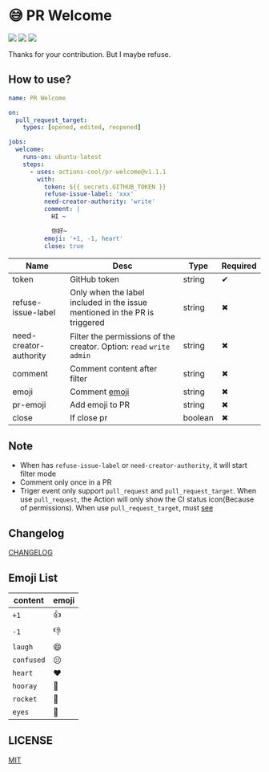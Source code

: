 # 😅 PR Welcome

![](https://img.shields.io/github/workflow/status/actions-cool/pr-welcome/CI?style=flat-square)
[![](https://img.shields.io/badge/marketplace-pr--welcome-blueviolet?style=flat-square)](https://github.com/marketplace/actions/pr-welcome)
[![](https://img.shields.io/github/v/release/actions-cool/pr-welcome?style=flat-square&color=orange)](https://github.com/actions-cool/pr-welcome/releases)

Thanks for your contribution. But I maybe refuse.

## How to use?

```yml
name: PR Welcome

on:
  pull_request_target:
    types: [opened, edited, reopened]

jobs:
  welcome:
    runs-on: ubuntu-latest
    steps:
      - uses: actions-cool/pr-welcome@v1.1.1
        with:
          token: ${{ secrets.GITHUB_TOKEN }}
          refuse-issue-label: 'xxx'
          need-creator-authority: 'write'
          comment: |
            HI ~

            你好~
          emoji: '+1, -1, heart'
          close: true
```

| Name | Desc | Type | Required |
| -- | -- | -- | -- |
| token | GitHub token | string | ✔ |
| refuse-issue-label | Only when the label included in the issue mentioned in the PR is triggered | string | ✖ |
| need-creator-authority | Filter the permissions of the creator. Option: `read` `write` `admin` | string | ✖ |
| comment | Comment content after filter | string | ✖ |
| emoji | Comment [emoji](#emoji-list) | string | ✖ |
| pr-emoji | Add emoji to PR | string | ✖ |
| close | If close pr | boolean | ✖ |

## Note

- When has `refuse-issue-label` or `need-creator-authority`, it will start filter mode
- Comment only once in a PR
- Triger event only support `pull_request` and `pull_request_target`. When use `pull_request`, the Action will only show the CI status icon(Because of permissions). When use `pull_request_target`, must [see](https://docs.github.com/en/actions/reference/events-that-trigger-workflows#pull_request_target)

## Changelog

[CHANGELOG](./CHANGELOG.md)

## Emoji List

| content | emoji |
| -- | -- |
| `+1` | 👍 |
| `-1` | 👎 |
| `laugh` | 😄 |
| `confused` | 😕 |
| `heart` | ❤️ |
| `hooray` | 🎉 |
| `rocket` | 🚀 |
| `eyes` | 👀 |

## LICENSE

[MIT](./LICENSE)
